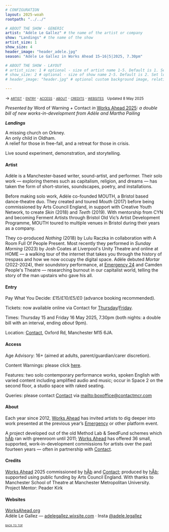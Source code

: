 ```yaml
---
# CONFIGURATION
layout: 2025-woah
rootpath: "../../"

# ABOUT THE SHOW - GENERIC
artist: "Adèle Le Gallez" # the name of the artist or company
show: "Landings" # the name of the show
artist_size: 1
show_size: 4
header_image: "header_adele.jpg"
season: "Adèle Le Gallez in Works Ahead 15–16|5|2025, 7.30pm"

# ABOUT THE SHOW - LAYOUT
# artist_size: 1 # optional - size of artist name 1-5. Default is 1. Set longer names to lower values
# show_size: 2 # optional - size of show name 2-5. Default is 2. Set longer names to lower values
# header_image: "header.jpg" # optional custom background image, relative to current page

---
```

<span style='font-variant: small-caps'>→ [artist](/current/2025-worksahead/legallez/#artist) · [entry](/current/2025-worksahead/legallez/#entry) · [access](/current/2025-worksahead/legallez/#access) · [about](/current/2025-worksahead/legallez/#about) · [credits](/current/2025-worksahead/legallez/#credits) · [websites](/current/2025-worksahead/legallez/#websites)</span>&ensp; <small>Updated 8 May 2025</small>        
        
*Presented by* Word of Warning *+* Contact *in* [Works Ahead 2025](/current/2025-worksahead): *a double bill of new works-in-development from Adèle and Martha Pailing*        
        
***Landings***         
            
A missing church on Orkney.<br>An only child in Oldham.<br>A relief for those in free-fall, and a retreat for those in crisis.         
         
Live sound experiment, demonstration, and storytelling.          
         
#### Artist         
Adèle is a Manchester-based writer, sound-artist, and performer. Their solo work — exploring themes such as capitalism, religion, and dreams — has taken the form of short-stories, soundscapes, poetry, and installations.         
         
Before making solo work, Adèle co-founded MOUTH, a Bristol based dance-theatre duo. They created and toured *Mouth* (2017) before being commissioned by Arts Council England, in support with Creative Youth Network, to create *Skin* (2018) and *Teeth* (2019). With mentorship from CYN and becoming Ferment Artists through Bristol Old Vic’s Artist Development Programme, MOUTH toured to multiple venues in Bristol during their years as a company.         
         
They co-produced *Nothing* (2018) by Lulu Raczka in collaboration with A Room Full Of People Present. Most recently they performed in *Sunday Morning* (2023) by Josh Coates at Liverpool's Unity Theatre and online at HOME — a walking tour of the internet that takes you through the history of trespass and how we now occupy the digital space. Adèle debuted *Mortar* (2022-2024), their soundstory performance, at [Emergency 24](/archive/2024-emergency/evening) and Camden People's Theatre — researching burnout in our capitalist world, telling the story of the man upstairs who gave his all.         
          
#### Entry         
Pay What You Decide: £15/£10/£5/£0 (advance booking recommended).        
         
Tickets: now available online via Contact for <a href="https://contactmcr.com/book/instance/359758" target="_blank">Thursday</a>/<a href="https://contactmcr.com/book/instance/359759" target="_blank">Friday</a>.         
         
Times: Thursday 15 and Friday 16 May 2025, 7.30pm (both nights: a double bill with an interval, ending *about* 9pm).         
             
Location: <a href="https://contactmcr.com/visit/getting-here" target="_blank">Contact</a>, Oxford Rd, Manchester M15 6JA.         
        
#### Access         
Age Advisory: 16+ (aimed at adults, parent/guardian/carer discretion).         
         
Content Warnings: please click [here](/warnings).         
        
Features: two solo contemporary performance works, spoken English with varied content including amplified audio and music; occur in Space 2 on the second floor, a studio space with raked seating.          
         
Queries: please contact <a href="https://contactmcr.com/visit/access" target="_blank">Contact</a> via <mailto:boxoffice@contactmcr.com>        
         
#### About           
Each year since 2012, [Works Ahead](/hab/worksahead) has invited artists to dig deeper into work presented at the previous year’s [Emergency](/hab/emergency) or other platform event.          
        
A project developed out of the old Method Lab & SeedFund schemes which [hÅb](/hab) ran with greenroom until 2011; [Works Ahead](/hab/worksahead) has offered 36 small, supported, work-in-development commissions for artists over the past fourteen years — often in partnership with <a href="https://contactmcr.com" target="_blank">Contact</a>.         
         
#### Credits         
[Works Ahead](/hab/worksahead) 2025 commissioned by [hÅb](/hab) and <a href="https://contactmcr.com" target="_blank">Contact</a>; produced by [hÅb](/hab); supported using public funding by Arts Council England. With thanks to Manchester School of Theatre at Manchester Metropolitan University.<br>Project Mentor: Peader Kirk        
         
#### Websites          
<a href="http://worksahead.org" target="_blank">WorksAhead.org</a><br>Adèle Le Gallez — <a href="https://adelegallez.wixsite.com/portfolio" target="_blank">adelegallez.wixsite.com</a> · Insta <a href="https://instagram.com/adele.legallez" target="_blank">@adele.legallez</a>        
        
<small><span style='font-variant: small-caps'>[back to top](/current/2025-worksahead/legallez)</span></small>
